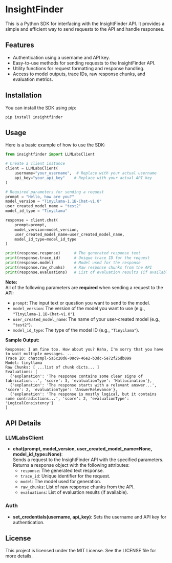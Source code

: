 # InsightFinder

This is a Python SDK for interfacing with the InsightFinder API. It provides a simple and efficient way to send requests to the API and handle responses.

## Features

- Authentication using a username and API key.
- Easy-to-use methods for sending requests to the InsightFinder API.
- Utility functions for request formatting and response handling.
- Access to model outputs, trace IDs, raw response chunks, and evaluation metrics.

## Installation

You can install the SDK using pip:

```
pip install insightfinder
```

## Usage

Here is a basic example of how to use the SDK:

```python
from insightfinder import LLMLabsClient

# Create a client instance
client = LLMLabsClient(
    username="your_username",  # Replace with your actual username
    api_key="your_api_key"    # Replace with your actual API key
)

# Required parameters for sending a request
prompt = "Hello, how are you?"
model_version = "TinyLlama-1.1B-Chat-v1.0"
user_created_model_name = "test2"
model_id_type = "TinyLlama"

response = client.chat(
    prompt=prompt,
    model_version=model_version,
    user_created_model_name=user_created_model_name,
    model_id_type=model_id_type
)

print(response.response)      # The generated response text
print(response.trace_id)      # Unique trace ID for the request
print(response.model)         # Model used for the response
print(response.raw_chunks)    # Raw response chunks from the API
print(response.evaluations)   # List of evaluation results (if available)
```

**Note:**  
All of the following parameters are **required** when sending a request to the API:
- `prompt`: The input text or question you want to send to the model.
- `model_version`: The version of the model you want to use (e.g., `"TinyLlama-1.1B-Chat-v1.0"`).
- `user_created_model_name`: The name of your user-created model (e.g., `"test2"`).
- `model_id_type`: The type of the model ID (e.g., `"TinyLlama"`).

**Sample Output:**
```
Response: I am fine too. How about you? Haha, I'm sorry that you have to wait multiple messages. ...
Trace ID: chatcmpl-5a5c20d6-08c9-46e2-b3dc-5e72f26db099
Model: tinyllama
Raw Chunks: [ ...list of chunk dicts... ]
Evaluations: [
  {'explanation': 'The response contains some clear signs of fabrication...', 'score': 3, 'evaluationType': 'Hallucination'},
  {'explanation': 'The response starts with a relevant answer...', 'score': 2, 'evaluationType': 'AnswerRelevance'},
  {'explanation': 'The response is mostly logical, but it contains some contradictions...', 'score': 2, 'evaluationType': 'LogicalConsistency'}
]
```

## API Details

### LLMLabsClient

- **chat(prompt, model_version, user_created_model_name=None, model_id_type=None)**:  
  Sends a request to the InsightFinder API with the specified parameters.  
  Returns a response object with the following attributes:
  - `response`: The generated text response.
  - `trace_id`: Unique identifier for the request.
  - `model`: The model used for generation.
  - `raw_chunks`: List of raw response chunks from the API.
  - `evaluations`: List of evaluation results (if available).

### Auth

- **set_credentials(username, api_key)**: Sets the username and API key for authentication.

## License

This project is licensed under the MIT License. See the LICENSE file for more details.
